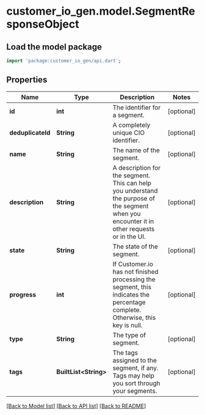 # customer_io_gen.model.SegmentResponseObject

## Load the model package
```dart
import 'package:customer_io_gen/api.dart';
```

## Properties
Name | Type | Description | Notes
------------ | ------------- | ------------- | -------------
**id** | **int** | The identifier for a segment. | [optional] 
**deduplicateId** | **String** | A completely unique CIO identifier. | [optional] 
**name** | **String** | The name of the segment. | [optional] 
**description** | **String** | A description for the segment. This can help you understand the purpose of the segment when you encounter it in other requests or in the UI. | [optional] 
**state** | **String** | The state of the segment.   | [optional] 
**progress** | **int** | If Customer.io has not finished processing the segment, this indicates the percentage complete. Otherwise, this key is null. | [optional] 
**type** | **String** | The type of segment. | [optional] 
**tags** | **BuiltList&lt;String&gt;** | The tags assigned to the segment, if any. Tags may help you sort through your segments. | [optional] 

[[Back to Model list]](../README.md#documentation-for-models) [[Back to API list]](../README.md#documentation-for-api-endpoints) [[Back to README]](../README.md)


